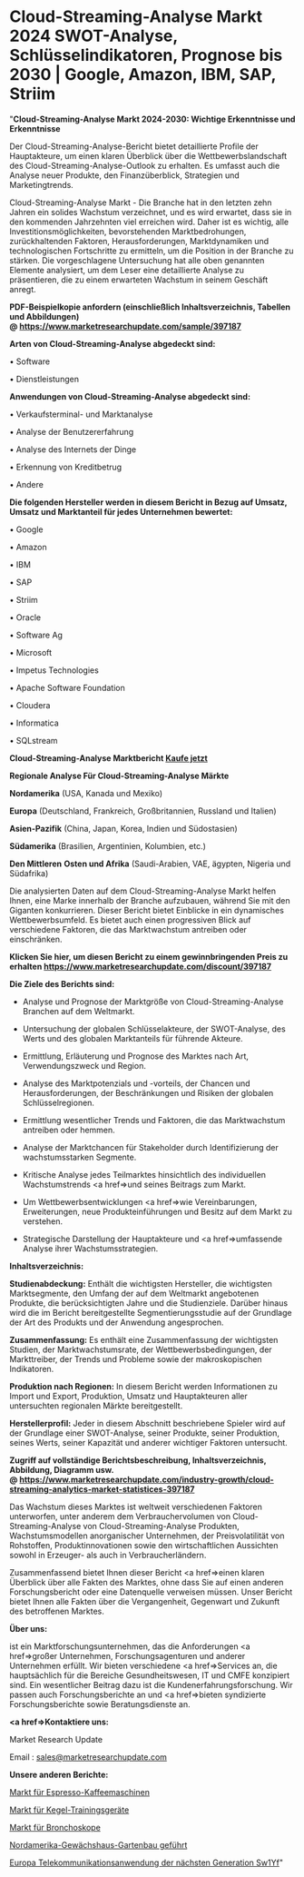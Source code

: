 # Cloud-Streaming-Analyse Markt 2024 SWOT-Analyse, Schlüsselindikatoren, Prognose bis 2030 | Google, Amazon, IBM, SAP, Striim

"<strong>Cloud-Streaming-Analyse Markt 2024-2030: Wichtige Erkenntnisse und Erkenntnisse</strong>

Der Cloud-Streaming-Analyse-Bericht bietet detaillierte Profile der Hauptakteure, um einen klaren Überblick über die Wettbewerbslandschaft des Cloud-Streaming-Analyse-Outlook zu erhalten. Es umfasst auch die Analyse neuer Produkte, den Finanzüberblick, Strategien und Marketingtrends.

Cloud-Streaming-Analyse Markt - Die Branche hat in den letzten zehn Jahren ein solides Wachstum verzeichnet, und es wird erwartet, dass sie in den kommenden Jahrzehnten viel erreichen wird. Daher ist es wichtig, alle Investitionsmöglichkeiten, bevorstehenden Marktbedrohungen, zurückhaltenden Faktoren, Herausforderungen, Marktdynamiken und technologischen Fortschritte zu ermitteln, um die Position in der Branche zu stärken. Die vorgeschlagene Untersuchung hat alle oben genannten Elemente analysiert, um dem Leser eine detaillierte Analyse zu präsentieren, die zu einem erwarteten Wachstum in seinem Geschäft anregt.

<strong><b>PDF-Beispielkopie anfordern (einschließlich Inhaltsverzeichnis, Tabellen und Abbildungen) @ </b></strong><strong><a href=https://www.marketresearchupdate.com/sample/397187><strong>https://www.marketresearchupdate.com/sample/397187</u></a></strong></strong>

<strong>Arten von Cloud-Streaming-Analyse abgedeckt sind:</strong>

• Software

• Dienstleistungen

<strong>Anwendungen von Cloud-Streaming-Analyse abgedeckt sind:</strong>

• Verkaufsterminal- und Marktanalyse

• Analyse der Benutzererfahrung

• Analyse des Internets der Dinge

• Erkennung von Kreditbetrug

• Andere

<strong>Die folgenden Hersteller werden in diesem Bericht in Bezug auf Umsatz, Umsatz und Marktanteil für jedes Unternehmen bewertet:</strong>

• Google

• Amazon

• IBM

• SAP

• Striim

• Oracle

• Software Ag

• Microsoft

• Impetus Technologies

• Apache Software Foundation

• Cloudera

• Informatica

• SQLstream

<strong>Cloud-Streaming-Analyse Marktbericht <a href=https://www.marketresearchupdate.com/buynow/397187>Kaufe jetzt</a></strong>

<strong>Regionale Analyse Für Cloud-Streaming-Analyse Märkte</strong>

<strong>Nordamerika</strong> (USA, Kanada und Mexiko)

<strong>Europa</strong> (Deutschland, Frankreich, Großbritannien, Russland und Italien)

<strong>Asien-Pazifik</strong> (China, Japan, Korea, Indien und Südostasien)

<strong>Südamerika</strong> (Brasilien, Argentinien, Kolumbien, etc.)

<strong>Den Mittleren</strong> <strong>Osten und Afrika</strong> (Saudi-Arabien, VAE, ägypten, Nigeria und Südafrika)

Die analysierten Daten auf dem Cloud-Streaming-Analyse Markt helfen Ihnen, eine Marke innerhalb der Branche aufzubauen, während Sie mit den Giganten konkurrieren. Dieser Bericht bietet Einblicke in ein dynamisches Wettbewerbsumfeld. Es bietet auch einen progressiven Blick auf verschiedene Faktoren, die das Marktwachstum antreiben oder einschränken.

<strong>Klicken Sie hier, um diesen Bericht zu einem gewinnbringenden Preis zu erhalten
</strong><strong><a href=https://www.marketresearchupdate.com/discount/397187>https://www.marketresearchupdate.com/discount/397187</b></u></strong></a>

<strong>Die Ziele des Berichts sind:</strong>

- Analyse und Prognose der Marktgröße von Cloud-Streaming-Analyse Branchen auf dem Weltmarkt.

- Untersuchung der globalen Schlüsselakteure, der SWOT-Analyse, des Werts und des globalen Marktanteils für führende Akteure.

- Ermittlung, Erläuterung und Prognose des Marktes nach Art, Verwendungszweck und Region.

- Analyse des Marktpotenzials und -vorteils, der Chancen und Herausforderungen, der Beschränkungen und Risiken der globalen Schlüsselregionen.

- Ermittlung wesentlicher Trends und Faktoren, die das Marktwachstum antreiben oder hemmen.

- Analyse der Marktchancen für Stakeholder durch Identifizierung der wachstumsstarken Segmente.

- Kritische Analyse jedes Teilmarktes hinsichtlich des individuellen Wachstumstrends <a href=>und</a> seines Beitrags zum Markt.

- Um Wettbewerbsentwicklungen <a href=>wie</a> Vereinbarungen, Erweiterungen, neue Produkteinführungen und Besitz auf dem Markt zu verstehen.

- Strategische Darstellung der Hauptakteure und <a href=>umfas</a>sende Analyse ihrer Wachstumsstrategien.

<strong>Inhaltsverzeichnis:</strong>

<strong>Studienabdeckung:</strong> Enthält die wichtigsten Hersteller, die wichtigsten Marktsegmente, den Umfang der auf dem Weltmarkt angebotenen Produkte, die berücksichtigten Jahre und die Studienziele. Darüber hinaus wird die im Bericht bereitgestellte Segmentierungsstudie auf der Grundlage der Art des Produkts und der Anwendung angesprochen.

<strong>Zusammenfassung:</strong> Es enthält eine Zusammenfassung der wichtigsten Studien, der Marktwachstumsrate, der Wettbewerbsbedingungen, der Markttreiber, der Trends und Probleme sowie der makroskopischen Indikatoren.

<strong>Produktion nach Regionen:</strong> In diesem Bericht werden Informationen zu Import und Export, Produktion, Umsatz und Hauptakteuren aller untersuchten regionalen Märkte bereitgestellt.

<strong>Herstellerprofil:</strong> Jeder in diesem Abschnitt beschriebene Spieler wird auf der Grundlage einer SWOT-Analyse, seiner Produkte, seiner Produktion, seines Werts, seiner Kapazität und anderer wichtiger Faktoren untersucht.

<strong><b>Zugriff auf vollständige Berichtsbeschreibung, Inhaltsverzeichnis, Abbildung, Diagramm usw. @ </b></strong><strong><a href=https://www.marketresearchupdate.com/industry-growth/cloud-streaming-analytics-market-statistices-397187>https://www.marketresearchupdate.com/industry-growth/cloud-streaming-analytics-market-statistices-397187</a></strong>

Das Wachstum dieses Marktes ist weltweit verschiedenen Faktoren unterworfen, unter anderem dem Verbrauchervolumen von Cloud-Streaming-Analyse von Cloud-Streaming-Analyse Produkten, Wachstumsmodellen anorganischer Unternehmen, der Preisvolatilität von Rohstoffen, Produktinnovationen sowie den wirtschaftlichen Aussichten sowohl in Erzeuger- als auch in Verbraucherländern.

Zusammenfassend bietet Ihnen dieser Bericht <a href=>einen</a> klaren Überblick über alle Fakten des Marktes, ohne dass Sie auf einen anderen Forschungsbericht oder eine Datenquelle verweisen müssen. Unser Bericht bietet Ihnen alle Fakten über die Vergangenheit, Gegenwart und Zukunft des betroffenen Marktes.

<strong>Über uns:</strong>

 ist ein Marktforschungsunternehmen, das die Anforderungen <a href=>großer</a> Unternehmen, Forschungsagenturen und anderer Unternehmen erfüllt. Wir bieten verschiedene <a href=>Services</a> an, die hauptsächlich für die Bereiche Gesundheitswesen, IT und CMFE konzipiert sind. Ein wesentlicher Beitrag dazu ist die Kundenerfahrungsforschung. Wir passen auch Forschungsberichte an und <a href=>bieten</a> syndizierte Forschungsberichte sowie Beratungsdienste an.

<strong><a href=>Kontaktiere uns:</a></strong>

Market Research Update

Email : sales@marketresearchupdate.com

<strong>Unsere anderen Berichte:</strong>

<a href=https://www.linkedin.com/pulse/espresso-coffee-machine-market-opportunities-stay-ahead>Markt für Espresso-Kaffeemaschinen</a>

<a href=https://www.linkedin.com/pulse/kegel-exercise-device-market-sizing>Markt für Kegel-Trainingsgeräte</a>

<a href=https://www.linkedin.com/pulse/bronchoscopes-market-size-emerging-trends-consumption>Markt für Bronchoskope</a>

<a href=https://www.linkedin.com/pulse/north-america-greenhouse-horticultural-led>Nordamerika-Gewächshaus-Gartenbau geführt</a>

<a href=https://www.linkedin.com/pulse/europe-next-generation-telecom-application-sw1yf/>Europa Telekommunikationsanwendung der nächsten Generation Sw1Yf</a>"
